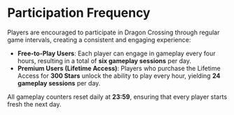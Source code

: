 # Participation Frequency

Players are encouraged to participate in Dragon Crossing through regular game intervals, creating a consistent and engaging experience:

* **Free-to-Play Users**: Each player can engage in gameplay every four hours, resulting in a total of **six gameplay sessions** per day.
* **Premium Users (Lifetime Access)**: Players who purchase the Lifetime Access for **300 Stars** unlock the ability to play every hour, yielding **24 gameplay sessions** per day.

All gameplay counters reset daily at **23:59**, ensuring that every player starts fresh the next day.
